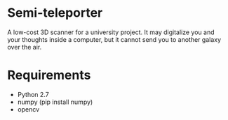 Semi-teleporter
==============

A low-cost 3D scanner for a university project. 
It may digitalize you and your thoughts inside a computer, but it cannot send you
to another galaxy over the air.

Requirements
============

* Python 2.7
* numpy (pip install numpy)
* opencv
